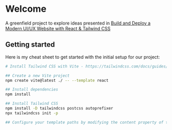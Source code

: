 # Welcome

A greenfield project to explore ideas presented in [Build and Deploy a Modern UI/UX Website with React & Tailwind CSS](https://www.youtube.com/watch?v=B91wc5dCEBA)

## Getting started

Here is my cheat sheet to get started with the initial setup for our project:

```sh
# Install Tailwind CSS with Vite - https://tailwindcss.com/docs/guides/vite

## Create a new Vite project
npm create vite@latest ./ -- --template react

## Install dependencies
npm install

## Install Tailwind CSS
npm install -D tailwindcss postcss autoprefixer
npx tailwindcss init -p

## Configure your template paths by modifying the content property of tailwind.config.js

```
